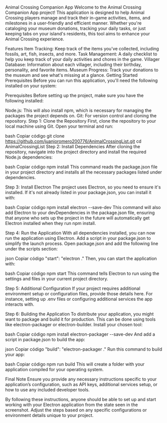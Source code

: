 ﻿Animal Crossing Companion App
Welcome to the Animal Crossing Companion App project! This application is designed to help Animal Crossing players manage and track their in-game activities, items, and milestones in a user-friendly and efficient manner. Whether you're cataloging your museum donations, tracking your daily tasks, or just keeping tabs on your island's residents, this tool aims to enhance your Animal Crossing experience.

Features
Item Tracking: Keep track of the items you've collected, including fossils, art, fish, insects, and more.
Task Management: A daily checklist to help you keep track of your daily activities and chores in the game.
Villager Database: Information about each villager, including their birthday, personality, and favorite items.
Museum Progress: Track your donations to the museum and see what's missing at a glance.
Getting Started
Prerequisites
Before you can run this application, you'll need the following installed on your system:

Prerequisites
Before setting up the project, make sure you have the following installed:

Node.js: This will also install npm, which is necessary for managing the packages the project depends on.
Git: For version control and cloning the repository.
Step 1: Clone the Repository
First, clone the repository to your local machine using Git. Open your terminal and run:

bash
Copiar código
git clone https://github.com/juanjoromero200776/AnimalCrossingList.git
cd AnimalCrossingList
Step 2: Install Dependencies
After cloning the repository, navigate into the project directory and install the required Node.js dependencies:

bash
Copiar código
npm install
This command reads the package.json file in your project directory and installs all the necessary packages listed under dependencies.

Step 3: Install Electron
The project uses Electron, so you need to ensure it's installed. If it's not already listed in your package.json, you can install it with:

bash
Copiar código
npm install electron --save-dev
This command will also add Electron to your devDependencies in the package.json file, ensuring that anyone who sets up the project in the future will automatically get Electron installed when they run npm install.

Step 4: Run the Application
With all dependencies installed, you can now run the application using Electron. Add a script in your package.json to simplify the launch process. Open package.json and add the following line under the scripts section:

json
Copiar código
"start": "electron ."
Then, you can start the application with:

bash
Copiar código
npm start
This command tells Electron to run using the settings and files in your current project directory.

Step 5: Additional Configuration
If your project requires additional environment setup or configuration files, provide those details here. For instance, setting up .env files or configuring additional services the app interacts with.

Step 6: Building the Application
To distribute your application, you might want to package and build it for production. This can be done using tools like electron-packager or electron-builder. Install your chosen tool:

bash
Copiar código
npm install electron-packager --save-dev
And add a script in package.json to build the app:

json
Copiar código
"build": "electron-packager ."
Run this command to build your app:

bash
Copiar código
npm run build
This will create a folder with your application compiled for your operating system.

Final Note
Ensure you provide any necessary instructions specific to your application’s configuration, such as API keys, additional services setup, or how to use any included developer tools.

By following these instructions, anyone should be able to set up and start working with your Electron application from the state seen in the screenshot. Adjust the steps based on any specific configurations or environment details unique to your project.

